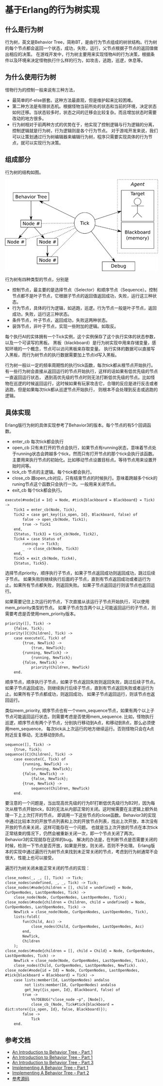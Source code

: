 基于Erlang的行为树实现
====

什么是行为树
----
行为树，英文是Behavior Tree，简称BT，是由行为节点组成的树状结构。行为树的每个节点都会返回一个状态，成功，失败，运行，父节点根据子节点的返回值做出相应的决策。
在游戏开发中，行为树主要用来实现怪物AI的行为决策，根据条件以及环境来决定怪物执行什么样的行为，如攻击，逃跑，巡逻，休息等。

为什么使用行为树
----
怪物行为的控制一般来说有三种方法，
* 最简单的if-else嵌套。这种方法最直观，但是维护起来比较困难。
* 第二种方法是有限状态机。根据怪物当前所处的状态和当前的环境，决定状态如何迁移。当状态较多时，状态之间的迁移会比较复杂。而且增加状态时需要改动的地方很多。
* 行为树相对于前两种方式的优势在于，他实现了控制逻辑与行为逻辑的分离，控制逻辑就是行为树，行为逻辑则是各个行为节点。
对于游戏开发来说，我们可以让策划通过行为树编辑器来编辑行为树，程序只需要实现具体的行为节点，就可以实现行为决策。

组成部分
----
行为树的结构如图。

![bt architecture](../data/2017-06-08-behavior-tree/bt_architecture.png)

行为树有四种类型的节点，分别是
* 控制节点，最主要的是选择节点（Selector）和顺序节点（Sequence）。控制节点都不是叶子节点，它根据子节点的返回值返回成功，失败，运行这三种状态。
* 行为节点，具体的行为逻辑，如逃跑，巡逻。行为节点一般是叶子节点，返回成功，失败，运行这三种状态。
* 条件节点，叶子节点，返回成功，失败这两种状态。
* 装饰节点，非叶子节点，实现一些附加的逻辑。如取反。

每个执行AI的实体拥有一个Tick实例，这个实例保存了这个执行实体的状态参数，以及一个可读写的黑板。
黑板（blackboard）是行为树实现中用来存储变量，感知环境的一个概念，节点可以访问黑板来存取变量。
执行实体的数据可以直接写入黑板，而行为树节点的执行数据需要加上节点id写入黑板。

行为树一般以一定的频率周期性的执行tick函数，每次tick都从根节点开始执行。有一些行为树会直接从返回运行的节点开始执行，这样的话如果有低优先级的节点一直返回运行状态，
遇到高优先级的节点时则无法打断低优先级的节点。比如怪物在巡逻的时候返回运行，这时候如果有玩家攻击它，合理的反应是进行反击或者逃跑，但是如果每次tick都从巡逻节点开始执行，
则根本不会处理到反击或逃跑的逻辑。


具体实现
----
Erlang版行为树的具体实现参考了Behavior3的版本。每个节点的有5个回调函数。
- enter_cb 每次tick都会执行
- open_cb  只有未打开的节点会执行，如果节点有running状态，意味着节点处于running状态会跨越多个tick，然而只有打开节点的那个tick会执行该函数。
    主要用来执行节点的初始化。比如移动节点设置目标点。等待节点用来设置开始时间等。
- tick_cb  节点的主逻辑。每个tick都会执行。
- close_cb 跟open_cb对应，只有结束节点的时候执行。意味着跨越多个tick的runing节点这个函数只会执行一次。一般用来关闭节点。
- exit_cb 每个tick都会执行。

``` -erlang
execute(#node{id = Id} = Node, #tick{blackboard = Blackboard} = Tick) ->
    Tick1 = enter_cb(Node, Tick),
    Tick2 = case get_key({is_open, Id}, Blackboard, false) of 
        false -> open_cb(Node, Tick1);
        true -> Tick1
    end,
    {Status, Tick3} = tick_cb(Node, Tick2),
    Tick4 = case Status of 
        running -> Tick3;
        _ -> close_cb(Node, Tick3)
    end,
    Tick5 = exit_cb(Node, Tick4),
    {Status, Tick5}. 
```

选择节点priority，顺序执行子节点，如果子节点返回成功则返回成功，跳过后续子节点。
如果失败则继续执行后面的子节点，直到有节点返回成功或者运行为止。如果所有节点都失败，则返回失败。
如果子节点返回运行则该节点也返回运行。

如果需要记住上次运行的节点，下次直接从该运行子节点开始执行，可以使用mem_priority类型的节点。
如果子节点包含两个以上可能返回运行的子节点，则需要考虑是否使用mem_priority版本。

```
priority([], Tick) ->
    {false, Tick};
priority([C|Children], Tick) ->
    case execute(C, Tick) of
        {true, NewTick} -> 
            {true, NewTick};
        {running, NewTick} ->
            {running, NewTick};
        {false, NewTick} ->
            priority(Children, NewTick)
    end.
```

顺序节点，顺序执行子节点，如果子节点返回失败则返回失败，跳过后续子节点。
如果子节点返回成功，则继续执行后续子节点，直到有节点返回失败或者运行为止。如果所有子节点都成功，则返回成功，
如果子节点返回运行，则该节点也返回运行。

类似mem_priority, 顺序节点也有一个mem_sequence节点，如果有两个以上子节点可能返回运行状态，则需要考虑是否使用mem_sequence.
比如，怪物执行巡逻，顺序节点有两个子节点，分别执行移动到A点，和移动到B点，那么必须使用mem_sequence，
每次tick从上次运行的地方继续运行。否则怪物只会在A点附近反复移动，无法移动到B点。

```
sequence([], Tick) ->
    {true, Tick};
sequence([C|Children], Tick) ->
    case execute(C, Tick) of
        {running, NewTick} ->
            {running, NewTick};
        {false, NewTick} -> 
            {false, NewTick};
        {true, NewTick} ->
            sequence(Children, NewTick)
    end.
```

要注意的一个问题是，当出现高优先级的行为B1打断低优先级行为B2时，因为每次从根节点开始tick，B2的无法从内部正常的关闭。这时候需要在主逻辑上额外处理一下上上次打开的节点，
即调用一下这些节点的close函数。Behavior3的实现中通过比较本次的开放节点列表和上次的开放节点列表，找出上次开放，本次没有开放的节点来关闭，这样可能存在一个问题。
也就是当上次开放的节点在本次tick正常结束的情况下，仍然会被重新关闭一次，即一个节点关闭了两次。 Behavior3的实现就存在这样的bug。
解决的办法是，在判断节点是否需要关闭的时候，检测一下节点是否开放，如果是开放，则关闭，否则不予处理。
Erlang版本的实现中通过遍历行为树节点来找到未正常关闭的节点，考虑到行为树通常不会很大，性能上也可以接受。

遍历行为树关闭未能正常关闭的节点的实现：


```
close_nodes(_, _, [], Tick) -> Tick;
close_nodes(undefined, _, _, Tick) -> Tick;
close_nodes(#node{children = [], child = undefined} = Node, CurOpenNodes, LastOpenNodes, Tick) ->
    close_node(Node, CurOpenNodes, LastOpenNodes, Tick);
close_nodes(#node{children = Children, child = undefined} = Node, CurOpenNodes, LastOpenNodes, Tick) ->
    NewTick = close_node(Node, CurOpenNodes, LastOpenNodes, Tick),
    lists:foldl(
        fun(Child, Acc) ->
            close_nodes(Child, CurOpenNodes, LastOpenNodes, Acc)
        end,
        NewTick,
        Children
    );
close_nodes(#node{children = [], child = Child} = Node, CurOpenNodes, LastOpenNodes, Tick) ->
    NewTick = close_node(Node, CurOpenNodes, LastOpenNodes, Tick),
    close_nodes(Child, CurOpenNodes, LastOpenNodes, NewTick).
close_node(#node{id = Id} = Node, CurOpenNodes, LastOpenNodes, #tick{blackboard = Blackboard} = Tick) ->
    case lists:member(Id, LastOpenNodes) andalso 
         not lists:member(Id, CurOpenNodes) andalso 
         get_key({is_open, Id}, Blackboard, false) of
        true -> 
            %%?DEBUG("close_node ~p", [Node]),
            close_cb_(Node, Tick#tick{blackboard = dict:store({is_open, Id}, false, Blackboard)});
        false -> 
            Tick
    end.
```

参考文档
----
* [An Introduction to Behavior Tree - Part 1](http://guineashots.com/2014/07/25/an-introduction-to-behavior-trees-part-1/)
* [An Introduction to Behavior Tree - Part 1](http://guineashots.com/2014/08/10/an-introduction-to-behavior-trees-part-2/)
* [An Introduction to Behavior Tree - Part 3](http://guineashots.com/2014/08/15/an-introduction-to-behavior-trees-part-3/)
* [Implementing A Behavior Tree – Part 1](http://blog.renatopp.com/2014/09/24/implementing-a-behavior-tree-part-1/)
* [Implementing A Behavior Tree – Part 2](http://guineashots.com/2014/10/25/implementing-a-behavior-tree-part-2/)
* [参考源码](https://github.com/wudeng/behavior_tree/)
